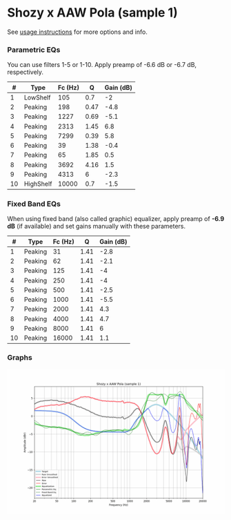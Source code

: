# Shozy x AAW Pola (sample 1)
See [usage instructions](https://github.com/jaakkopasanen/AutoEq#usage) for more options and info.

### Parametric EQs
You can use filters 1-5 or 1-10. Apply preamp of -6.6 dB or -6.7 dB, respectively.

|   # | Type      |   Fc (Hz) |    Q |   Gain (dB) |
|-----|-----------|-----------|------|-------------|
|   1 | LowShelf  |       105 | 0.7  |        -2   |
|   2 | Peaking   |       198 | 0.47 |        -4.8 |
|   3 | Peaking   |      1227 | 0.69 |        -5.1 |
|   4 | Peaking   |      2313 | 1.45 |         6.8 |
|   5 | Peaking   |      7299 | 0.39 |         5.8 |
|   6 | Peaking   |        39 | 1.38 |        -0.4 |
|   7 | Peaking   |        65 | 1.85 |         0.5 |
|   8 | Peaking   |      3692 | 4.16 |         1.5 |
|   9 | Peaking   |      4313 | 6    |        -2.3 |
|  10 | HighShelf |     10000 | 0.7  |        -1.5 |

### Fixed Band EQs
When using fixed band (also called graphic) equalizer, apply preamp of **-6.9 dB** (if available) and set gains manually with these parameters.

|   # | Type    |   Fc (Hz) |    Q |   Gain (dB) |
|-----|---------|-----------|------|-------------|
|   1 | Peaking |        31 | 1.41 |        -2.8 |
|   2 | Peaking |        62 | 1.41 |        -2.1 |
|   3 | Peaking |       125 | 1.41 |        -4   |
|   4 | Peaking |       250 | 1.41 |        -4   |
|   5 | Peaking |       500 | 1.41 |        -2.5 |
|   6 | Peaking |      1000 | 1.41 |        -5.5 |
|   7 | Peaking |      2000 | 1.41 |         4.3 |
|   8 | Peaking |      4000 | 1.41 |         4.7 |
|   9 | Peaking |      8000 | 1.41 |         6   |
|  10 | Peaking |     16000 | 1.41 |         1.1 |

### Graphs
![](./Shozy%20x%20AAW%20Pola%20(sample%201).png)
